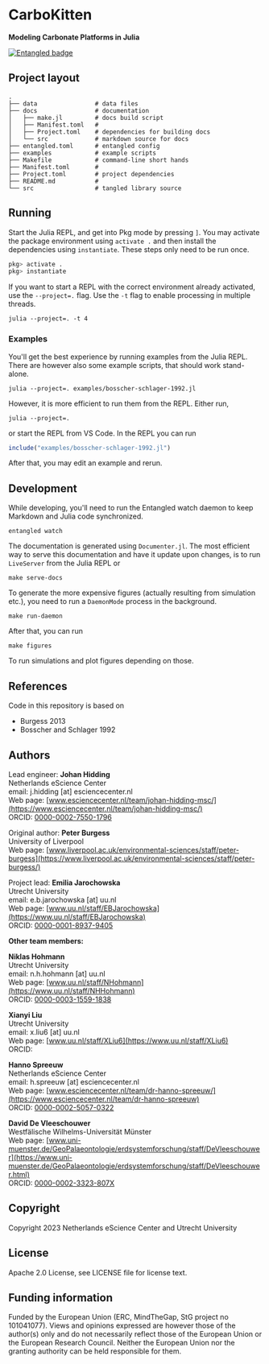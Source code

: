 # CarboKitten
**Modeling Carbonate Platforms in Julia**

[![Entangled badge](https://img.shields.io/badge/entangled-Use%20the%20source!-%2300aeff)](https://entangled.github.io/)

## Project layout

```
.
├── data                # data files
├── docs                # documentation
│   ├── make.jl         # docs build script
│   ├── Manifest.toml   # 
│   ├── Project.toml    # dependencies for building docs
│   └── src             # markdown source for docs
├── entangled.toml      # entangled config
├── examples            # example scripts
├── Makefile            # command-line short hands
├── Manifest.toml       #
├── Project.toml        # project dependencies
├── README.md           # 
└── src                 # tangled library source
```

## Running

Start the Julia REPL, and get into Pkg mode by pressing `]`. You may activate the package environment using `activate .` and then install the dependencies using `instantiate`. These steps only need to be run once.

```julia
pkg> activate .
pkg> instantiate
```

If you want to start a REPL with the correct environment already activated, use the `--project=.` flag. Use the `-t` flag to enable processing in multiple threads.

```shell
julia --project=. -t 4
```

### Examples

You'll get the best experience by running examples from the Julia REPL. There are however also some example scripts, that should work stand-alone.

```shell
julia --project=. examples/bosscher-schlager-1992.jl
```

However, it is more efficient to run them from the REPL. Either run,

```shell
julia --project=.
```

or start the REPL from VS Code. In the REPL you can run

```julia
include("examples/bosscher-schlager-1992.jl")
```

After that, you may edit an example and rerun.

## Development
While developing, you'll need to run the Entangled watch daemon to keep Markdown and Julia code synchronized.

```shell
entangled watch
```

The documentation is generated using `Documenter.jl`. The most efficient way to serve this documentation and have it update upon changes, is to run `LiveServer` from the Julia REPL or

```shell
make serve-docs
```

To generate the more expensive figures (actually resulting from simulation etc.), you need to run a `DaemonMode` process in the background.

```shell
make run-daemon
```

After that, you can run

```shell
make figures
```

To run simulations and plot figures depending on those.

## References

Code in this repository is based on

- Burgess 2013
- Bosscher and Schlager 1992

## Authors

Lead engineer: __Johan Hidding__  
Netherlands eScience Center  
email: j.hidding [at] esciencecenter.nl   
Web page: [www.esciencecenter.nl/team/johan-hidding-msc/](https://www.esciencecenter.nl/team/johan-hidding-msc/)  
ORCID: [0000-0002-7550-1796](https://orcid.org/0000-0002-7550-1796)

Original author: __Peter Burgess__  
University of Liverpool  
Web page: [www.liverpool.ac.uk/environmental-sciences/staff/peter-burgess](https://www.liverpool.ac.uk/environmental-sciences/staff/peter-burgess/)

Project lead: __Emilia Jarochowska__  
Utrecht University  
email: e.b.jarochowska [at] uu.nl  
Web page: [www.uu.nl/staff/EBJarochowska](https://www.uu.nl/staff/EBJarochowska)  
ORCID: [0000-0001-8937-9405](https://orcid.org/0000-0001-8937-9405)

**Other team members:**

__Niklas Hohmann__  
Utrecht University  
email: n.h.hohmann [at] uu.nl  
Web page: [www.uu.nl/staff/NHohmann](https://www.uu.nl/staff/NHHohmann)  
ORCID: [0000-0003-1559-1838](https://orcid.org/0000-0003-1559-1838)

__Xianyi Liu__  
Utrecht University  
email: x.liu6 [at] uu.nl  
Web page: [www.uu.nl/staff/XLiu6](https://www.uu.nl/staff/XLiu6)  
ORCID: 

__Hanno Spreeuw__  
Netherlands eScience Center  
email: h.spreeuw [at] esciencecenter.nl  
Web page: [www.esciencecenter.nl/team/dr-hanno-spreeuw/](https://www.esciencecenter.nl/team/dr-hanno-spreeuw)  
ORCID: [0000-0002-5057-0322](https://orcid.org/0000-0002-5057-0322)

__David De Vleeschouwer__  
Westfälische Wilhelms-Universität Münster  
Web page: [www.uni-muenster.de/GeoPalaeontologie/erdsystemforschung/staff/DeVleeschouwer](https://www.uni-muenster.de/GeoPalaeontologie/erdsystemforschung/staff/DeVleeschouwer.html)  
ORCID: [0000-0002-3323-807X](https://orcid.org/0000-0002-3323-807X)

## Copyright

Copyright 2023 Netherlands eScience Center and Utrecht University

## License

Apache 2.0 License, see LICENSE file for license text.

## Funding information

Funded by the European Union (ERC, MindTheGap, StG project no 101041077). Views and opinions expressed are however those of the author(s) only and do not necessarily reflect those of the European Union or the European Research Council. Neither the European Union nor the granting authority can be held responsible for them.

